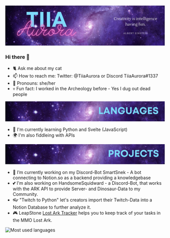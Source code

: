 ![Tiia Aurora Banner](https://github.com/TiiaAurora/TiiaAurora/blob/main/banner.jpg)
### Hi there 👋

<!--
**TiiaAurora/TiiaAurora** is a ✨ _special_ ✨ repository because its `README.md` (this file) appears on your GitHub profile.

Here are some ideas to get you started:-->

- 🐈 Ask me about my cat 
- 📫 How to reach me: Twitter: @TiiaAurora or Discord TiiaAurora#1337
- 👩 Pronouns: she/her
- 💀 Fun fact: I worked in the Archeology before - Yes I dug out dead people


![Tiia Aurora Programming Languages](https://github.com/TiiaAurora/TiiaAurora/blob/main/languages.png)

- 📘 I'm currently learning Python and Svelte (JavaScript)
- 🌍 I'm also fiddleing with APIs

![Tiia Aurora Programming Projects](https://github.com/TiiaAurora/TiiaAurora/blob/main/projects.png)

- 🐍 I’m currently working on my Discord-Bot SmartSnek - A bot connecting to Notion.so as a backend providing a knowledgebase
- 💕 I'm also working on HandsomeSquidward - a Discord-Bot, that works with the ARK API to provide Server- and Dinosaur-Data to my Community. 
- 👓 "Twitch to Python" let's creators import their Twitch-Data into a Notion Database to further analyze it. 
- 🎮 LeapStone [Lost Ark Tracker](http://leapstone.netlify.app) helps you to keep track of your tasks in the MMO Lost Ark.

<img width="48%" src="https://github-readme-stats.vercel.app/api/top-langs/?username=tiiaaurora&layout=compact&theme=synthwave&count_private=true" alt="Most used languages">  <img width="48%" src="https://github-readme-stats.vercel.app/api?username=tiiaaurora&count_private=true&theme=synthwave" alt="">

